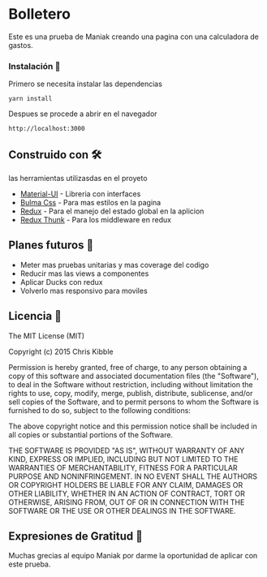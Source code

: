 # Bolletero

Este es una prueba de Maniak creando una pagina con una calculadora de gastos.

### Instalación 🔧

Primero se necesita instalar las dependencias

```
yarn install
```
Despues se procede a abrir en el navegador 

```
http://localhost:3000
```


## Construido con 🛠️

las herramientas utilizasdas en el proyeto

* [Material-UI](https://material-ui.com) - Libreria con interfaces
* [Bulma Css](https://bulma.io) - Para mas estilos en la pagina
* [Redux](https://es.redux.js.org) - Para el manejo del estado global en la aplicion
* [Redux Thunk](https://github.com/reduxjs/redux-thunk) - Para los middleware en redux


## Planes futuros 📌
* Meter mas pruebas unitarias y mas coverage del codigo
* Reducir mas las views a componentes
* Aplicar Ducks con redux
* Volverlo mas responsivo para moviles

## Licencia 📄

The MIT License (MIT)

Copyright (c) 2015 Chris Kibble

Permission is hereby granted, free of charge, to any person obtaining a copy of this software and associated documentation files (the "Software"), to deal in the Software without restriction, including without limitation the rights to use, copy, modify, merge, publish, distribute, sublicense, and/or sell copies of the Software, and to permit persons to whom the Software is furnished to do so, subject to the following conditions:

The above copyright notice and this permission notice shall be included in all copies or substantial portions of the Software.

THE SOFTWARE IS PROVIDED "AS IS", WITHOUT WARRANTY OF ANY KIND, EXPRESS OR IMPLIED, INCLUDING BUT NOT LIMITED TO THE WARRANTIES OF MERCHANTABILITY, FITNESS FOR A PARTICULAR PURPOSE AND NONINFRINGEMENT. IN NO EVENT SHALL THE AUTHORS OR COPYRIGHT HOLDERS BE LIABLE FOR ANY CLAIM, DAMAGES OR OTHER LIABILITY, WHETHER IN AN ACTION OF CONTRACT, TORT OR OTHERWISE, ARISING FROM, OUT OF OR IN CONNECTION WITH THE SOFTWARE OR THE USE OR OTHER DEALINGS IN THE SOFTWARE.

## Expresiones de Gratitud 🎁
Muchas grecias al equipo Maniak por darme la oportunidad de aplicar con este prueba.

